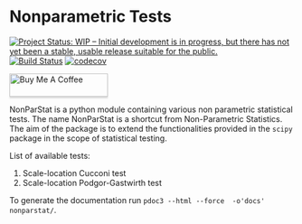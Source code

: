 # Nonparametric Tests

[![Project Status: WIP – Initial development is in progress, but there has not yet been a stable, usable release suitable for the public.](https://www.repostatus.org/badges/latest/wip.svg)](https://www.repostatus.org/#wip) 
[![Build Status](https://travis-ci.com/GrzegorzMika/NonParStat.svg?branch=master)](https://travis-ci.com/GrzegorzMika/NonParStat)
[![codecov](https://codecov.io/gh/GrzegorzMika/NonParStat/branch/master/graph/badge.svg)](https://codecov.io/gh/GrzegorzMika/NonParStat)

<a href="https://www.buymeacoffee.com/grzegorzm" target="_blank"><img src="https://www.buymeacoffee.com/assets/img/custom_images/orange_img.png" alt="Buy Me A Coffee" style="height: 41px !important;width: 174px !important;box-shadow: 0px 3px 2px 0px rgba(190, 190, 190, 0.5) !important;-webkit-box-shadow: 0px 3px 2px 0px rgba(190, 190, 190, 0.5) !important;" ></a>

NonParStat is a python module containing various non parametric statistical tests. The name NonParStat is a shortcut from Non-Parametric Statistics. The aim of the package is to extend the functionalities provided in the `scipy` package in the scope of statistical testing. 

List of available tests:

1. Scale-location Cucconi test
2. Scale-location Podgor-Gastwirth test

To generate the documentation run `pdoc3 --html --force  -o'docs' nonparstat/`.
